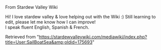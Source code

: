 From Stardew Valley Wiki

Hi! I love stardew valley &amp; love helping out with the Wiki :) Still learning to edit, please let me know how I can improve!  
I speak fluent English, Spanish &amp; French.

Retrieved from "https://stardewvalleywiki.com/mediawiki/index.php?title=User:SailBoatSea&amp;oldid=175693"
